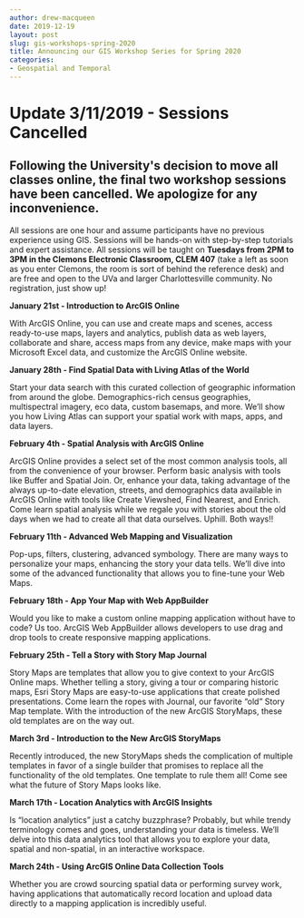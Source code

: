 ```yaml
---
author: drew-macqueen
date: 2019-12-19
layout: post
slug: gis-workshops-spring-2020
title: Announcing our GIS Workshop Series for Spring 2020
categories:
- Geospatial and Temporal
---
```


# Update 3/11/2019 - Sessions Cancelled 
## Following the University's decision to move all classes online, the final two workshop sessions have been cancelled. We apologize for any inconvenience.

All sessions are one hour and assume participants have no previous experience using GIS. Sessions will be hands-on with step-by-step tutorials and expert assistance. All sessions will be taught on **Tuesdays from 2PM to 3PM in the Clemons Electronic Classroom, CLEM 407** (take a left as soon as you enter Clemons, the room is sort of behind the reference desk) and are free and open to the UVa and larger Charlottesville community. No registration, just show up!

**January 21st - Introduction to ArcGIS Online**

With ArcGIS Online, you can use and create maps and scenes, access ready-to-use maps, layers and analytics, publish data as web layers, collaborate and share, access maps from any device, make maps with your Microsoft Excel data, and customize the ArcGIS Online website.

**January 28th - Find Spatial Data with Living Atlas of the World**

Start your data search with this curated collection of geographic information from around the globe. Demographics-rich census geographies, multispectral imagery, eco data, custom basemaps, and more. We’ll show you how Living Atlas can support your spatial work with maps, apps, and data layers.

**February 4th - Spatial Analysis with ArcGIS Online**

ArcGIS Online provides a select set of the most common analysis tools, all from the convenience of your browser. Perform basic analysis with tools like Buffer and Spatial Join. Or, enhance your data, taking advantage of the always up-to-date elevation, streets, and demographics data available in ArcGIS Online with tools like Create Viewshed, Find Nearest, and Enrich. Come learn spatial analysis while we regale you with stories about the old days when we had to create all that data ourselves. Uphill. Both ways!! 

**February 11th - Advanced Web Mapping and Visualization**

Pop-ups, filters, clustering, advanced symbology. There are many ways to personalize your maps, enhancing the story your data tells. We’ll dive into some of the advanced functionality that allows you to fine-tune your Web Maps.

**February 18th - App Your Map with Web AppBuilder**

Would you like to make a custom online mapping application without have to code?  Us too.  ArcGIS Web AppBuilder allows developers to use drag and drop tools to create responsive mapping applications.  

**February 25th - Tell a Story with Story Map Journal**

Story Maps are templates that allow you to give context to your ArcGIS Online maps.  Whether telling a story, giving a tour or comparing historic maps, Esri Story Maps are easy-to-use applications that create polished presentations. Come learn the ropes with Journal, our favorite “old” Story Map template. With the introduction of the new ArcGIS StoryMaps, these old templates are on the way out.

**March 3rd - Introduction to the New ArcGIS StoryMaps**

Recently introduced, the new StoryMaps sheds the complication of multiple templates in favor of a single builder that promises to replace all the functionality of the old templates. One template to rule them all! Come see what the future of Story Maps looks like. 

**March 17th - Location Analytics with ArcGIS Insights**

Is “location analytics” just a catchy buzzphrase? Probably, but while trendy terminology comes and goes, understanding your data is timeless. We’ll delve into this data analytics tool that allows you to explore your data, spatial and non-spatial, in an interactive workspace. 

**March 24th - Using ArcGIS Online Data Collection Tools**

Whether you are crowd sourcing spatial data or performing survey work, having applications that automatically record location and upload data directly to a mapping application is incredibly useful.  

